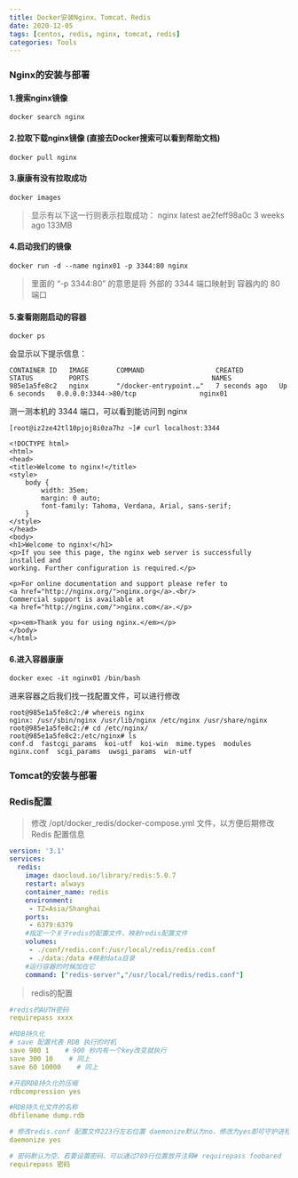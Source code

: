 ```yaml
---
title: Docker安装Nginx、Tomcat、Redis
date: 2020-12-05
tags: [centos, redis, nginx, tomcat, redis]
categories: Tools
---
```




### Nginx的安装与部署

#### 1.搜索nginx镜像

```shell
docker search nginx
```

#### 2.拉取下载nginx镜像 (直接去Docker搜索可以看到帮助文档)

```shell
docker pull nginx
```

#### 3.康康有没有拉取成功

```shell
docker images
```

>  显示有以下这一行则表示拉取成功： nginx         latest    ae2feff98a0c   3 weeks ago     133MB

#### 4.启动我们的镜像

```shell
docker run -d --name nginx01 -p 3344:80 nginx
```

> 里面的 “-p 3344:80” 的意思是将 外部的 3344 端口映射到 容器内的 80 端口

#### 5.查看刚刚启动的容器

```shell
docker ps
```

会显示以下提示信息：

```shell
CONTAINER ID   IMAGE       COMMAND                  CREATED         STATUS         PORTS                               NAMES
985e1a5fe8c2   nginx       "/docker-entrypoint.…"   7 seconds ago   Up 6 seconds   0.0.0.0:3344->80/tcp                nginx01
```

测一测本机的 3344 端口，可以看到能访问到 nginx

```shell
[root@iz2ze42tl10pjoj8i0za7hz ~]# curl localhost:3344

<!DOCTYPE html>
<html>
<head>
<title>Welcome to nginx!</title>
<style>
    body {
        width: 35em;
        margin: 0 auto;
        font-family: Tahoma, Verdana, Arial, sans-serif;
    }
</style>
</head>
<body>
<h1>Welcome to nginx!</h1>
<p>If you see this page, the nginx web server is successfully installed and
working. Further configuration is required.</p>

<p>For online documentation and support please refer to
<a href="http://nginx.org/">nginx.org</a>.<br/>
Commercial support is available at
<a href="http://nginx.com/">nginx.com</a>.</p>

<p><em>Thank you for using nginx.</em></p>
</body>
</html>
```

#### 6.进入容器康康

```shell
docker exec -it nginx01 /bin/bash
```

进来容器之后我们找一找配置文件，可以进行修改

```shell
root@985e1a5fe8c2:/# whereis nginx
nginx: /usr/sbin/nginx /usr/lib/nginx /etc/nginx /usr/share/nginx
root@985e1a5fe8c2:/# cd /etc/nginx/
root@985e1a5fe8c2:/etc/nginx# ls
conf.d	fastcgi_params	koi-utf  koi-win  mime.types  modules  nginx.conf  scgi_params	uwsgi_params  win-utf
```



### Tomcat的安装与部署





### Redis配置

> 修改 /opt/docker_redis/docker-compose.yml 文件，以方便后期修改 Redis 配置信息

```yml
version: '3.1'
services:
  redis:
    image: daocloud.io/library/redis:5.0.7
    restart: always
    container_name: redis
    environment:
     - TZ=Asia/Shanghai
    ports:
     - 6379:6379
    #指定一个关于redis的配置文件，映射redis配置文件
    volumes:
     - ./conf/redis.conf:/usr/local/redis/redis.conf
     - ./data:/data #映射data目录
    #运行容器的时候加在它
    command: ["redis-server","/usr/local/redis/redis.conf"]
```

> redis的配置

```yaml
#redis的AUTH密码
requirepass xxxx

#RDB持久化
# save 配置代表 RDB 执行的时机
save 900 1    # 900 秒内有一个key改变就执行
save 300 10    # 同上
save 60 10000    # 同上

#开启RDB持久化的压缩
rdbcompression yes

#RDB持久化文件的名称
dbfilename dump.rdb

# 修改redis.conf 配置文件223行左右位置 daemonize默认为no、修改为yes即可守护进程模式后台启动
daemonize yes

# 密码默认为空、若要设置密码、可以通过789行位置放开注释# requirepass foobared
requirepass 密码
```

